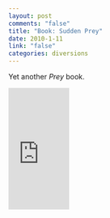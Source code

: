 ```yaml
--- 
layout: post
comments: "false"
title: "Book: Sudden Prey"
date: 2010-1-11
link: "false"
categories: diversions
---
```

Yet another <em>Prey</em> book.

<iframe src="http://rcm.amazon.com/e/cm?lt1=_blank&bc1=000000&IS2=1&bg1=FFFFFF&fc1=000000&lc1=0000FF&t=zanshinnet&o=1&p=8&l=as1&m=amazon&f=ifr&md=10FE9736YVPPT7A0FBG2&asins=0425157539" style="width:120px;height:240px;" scrolling="no" marginwidth="0" marginheight="0" frameborder="0"></iframe>
